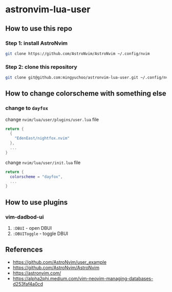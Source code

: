 # astronvim-lua-user

## How to use this repo

### Step 1: install AstroNvim

```bash
git clone https://github.com/AstroNvim/AstroNvim ~/.config/nvim
```

### Step 2: clone this repository

```bash
git clone git@github.com:mingyuchoo/astronvim-lua-user.git ~/.config/nvim/lua/user
```

## How to change colorscheme with something else

### change to `dayfox`

change `nvim/lua/user/plugins/user.lua` file

```lua
return {
  {
    "EdenEast/nightfox.nvim"
  },
  ...
}
```

change `nvim/lua/user/init.lua` file

```lua
return {
  colorscheme = "dayfox",
  ...
}
```

## How to use plugins

### vim-dadbod-ui

1. `:DBUI` - open DBUI
2. `:DBUIToggle` - toggle DBUI

## References

- <https://github.com/AstroNvim/user_example>
- <https://github.com/AstroNvim/AstroNvim>
- <https://astronvim.com/>
- <https://alpha2phi.medium.com/vim-neovim-managing-databases-d253faf4a0cd>
